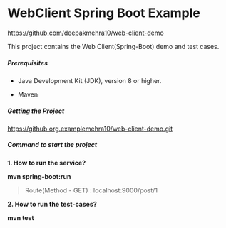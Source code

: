 # WebClient Spring Boot Example

https://github.com/deepakmehra10/web-client-demo

This project contains the Web Client(Spring-Boot) demo and test cases.

##### Prerequisites

* Java Development Kit (JDK), version 8 or higher.

* Maven

##### Getting the Project
https://github.org.examplemehra10/web-client-demo.git

##### Command to start the project

**1. How to run the service?**

**mvn spring-boot:run**

> Route(Method - GET) : localhost:9000/post/1

**2. How to run the test-cases?**

**mvn test**


